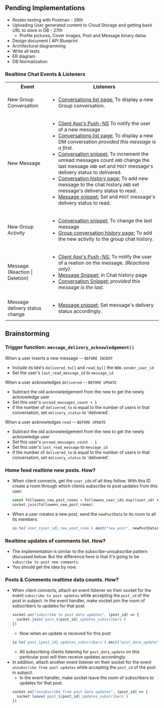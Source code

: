 ## Pending Implementations
- Routes testing with Postman - 26th
- Uploading User generated content to Cloud Storage and getting back URL to store in DB - 27th
  - Profile pictures, Cover images, Post and Message binary datas
- Design document | API Blueprint
- Architectural diagramming
- Write all tests
- ER diagram
- DB Normalization


### Realtime Chat Events & Listeners
<table>
  <tr>
    <th>Event</th>
    <th>Listeners</th>
  </tr>
  <tr>
    <td>New Group Conversation</td>
    <td>
      <ul style=" padding-left: 20px;">
        <li><u>Conversations list page:</u> To display a new Group conversation.</li>
      </ul>
    </td>
  </tr>
  <tr>
    <td>New Message</td>
    <td>
      <ul style=" padding-left: 20px;">
        <li><u>Client App's Push-NS</u> To notify the user of a new message</li>
        <li><u>Conversations list page:</u> To display a new DM conversation <em>provided this message is a first.</em></li>
        <li><u>Conversation snippet:</u> To increment the unread messages count <code>AND</code> change the last message <code>AND</code> set and <code>POST</code> message's delivery status to delivered.</li>
        <li><u>Conversation history page:</u> To add new message to the chat history <code>AND</code> set message's delivery status to read.</li>
        <li><u>Message snippet:</u> Set and <code>POST</code> message's delivery status to read.</li>
      </ul>
    </td>
  </tr>
  <tr>
    <td>New Group Activity</td>
    <td>
      <ul style=" padding-left: 20px;">
      <li><u>Conversation snippet:</u> To change the last message</li>
      <li><u>Group conversation history page:</u> To add the new activity to the group chat history.</li>
      </ul>
    </td>
  </tr>
  <tr>
    <td>Message (Reaction | Deletion)</td>
    <td>
      <ul style=" padding-left: 20px;">
        <li><u>Client App's Push-NS:</u> To notify the user of a reation on the message. <em>(Reactions only).</em></li>
        <li><u>Message Snippet:</u> in Chat history page</li>
        <li><u>Conversation Snippet:</u> <em>provided this message is the last.</em></li>
      </ul>
    </td>
  </tr>
  <tr>
    <td>Message delivery status change</td>
    <td>
      <ul style=" padding-left: 20px;">
        <li><u>Message snippet:</u> Set message's delivery status accordingly.</li>
      </ul>
    </td>
  </tr>
</table>

## Brainstorming
### Trigger function: `message_delivery_acknowledgement()`
When a user inserts a new message -- `BEFORE INSERT`
- Include its `NEW`'s `delivered_to[]` and `read_by[]` the `NEW.sender_user_id`
- Set the user's `last_read_message_id` to `message_id`

When a user acknowledges `delivered` -- `BEFORE UPDATE`
- Subtract the old acknowledgement from the new to get the newly acknowledge user
- Set this user's `unread_messages_count + 1`
- if the number of `delivered_to` is equal to the number of users in that conversation, set `delivery_status` to 'delivered'.

When a user acknowledges `read` -- `BEFORE UPDATE`
- Subtract the old acknowledgement from the new to get the newly acknowledge user
- Set this user's `unread_messages_count - 1`
- Set this user's `last_read_message` to `message_id`
- if the number of `delivered_to` is equal to the number of users in that conversation, set `delivery_status` to 'delivered'.

### Home feed realtime new posts. How?
- When client connects, get the `user_id`s of all they follow. With this ID create a room through which clients subscribe to post updates from this user.
  ```js
  const followees_new_post_rooms = followees_user_ids.map((user_id) => `user_{user_id}_new_post_room`)
  socket.join(followees_new_post_rooms)
  ```
- When a user creates a new post, send the `newPostData` to its room to all its members
  ```js
  io.to(`user_{user_id}_new_post_room`).emit("new post", newPostData)
  ```

### Realtime updates of comments list. How?
- The implementation is similar to the subscribe-unsubscribe pattern discussed below. But the difference here is that it's going to be `subscribe to post new comments`.
- You should get the idea by now.

### Posts & Comments realtime data counts. How?
- When client connects, attach an event listener on their socket for the event `subscribe to post updates` while accepting the `post_id` of the post in subject. In the event handler, make socket join the room of subscribers to updates for that post
  ```js
  socket.on("subscribe to post data updates", (post_id) => {
    socket.join(`post_${post_id}_updates_subscribers`)
  })
  ```
  - Now when an update is received for this post
  ```js
  io.to(`post_{post_id}_updates_subscribers`).emit("post_data_update", updatedPostDataCounts)
  ```
  - All subscribing clients listening for `post_data_update` on this particular post will then receive updates accordingly.
- In addition, attach another event listener on their socket for the event `unsubscribe from post updates` while accepting the `post_id` of the post in subject.
  - In the event handler, make socket leave the room of subscribers to updates for that post.
  ```js
  socket.on("unsubscribe from post data updates", (post_id) => {
    socket.leave(`post_${post_id}_updates_subscribers`)
  })
  ```
  
